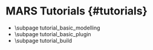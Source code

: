 MARS Tutorials {#tutorials}
==============

* \subpage tutorial_basic_modelling
* \subpage tutorial_basic_plugin
* \subpage tutorial_build
